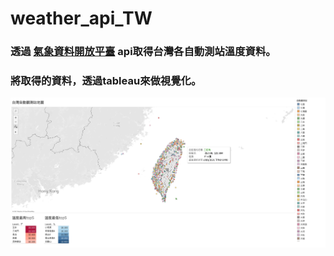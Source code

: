 # weather_api_TW
### 透過 [氣象資料開放平臺](https://opendata.cwb.gov.tw/index) api取得台灣各自動測站溫度資料。


### 將取得的資料，透過tableau來做視覺化。
![](./TW_temp_Dashboard_1.png)
